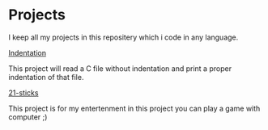 # Projects
I keep all my projects in this repositery which i code in any language.

[Indentation](https://github.com/vipin3699/Projects/tree/master/indentation)

This project will read a C file without indentation and print a proper indentation of that file.

[21-sticks](https://github.com/vipin3699/Projects/tree/master/21-sticks)

This project is for my entertenment in this project you can play a game with computer ;)
